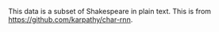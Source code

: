 This data is a subset of Shakespeare in plain text. This is from https://github.com/karpathy/char-rnn.
